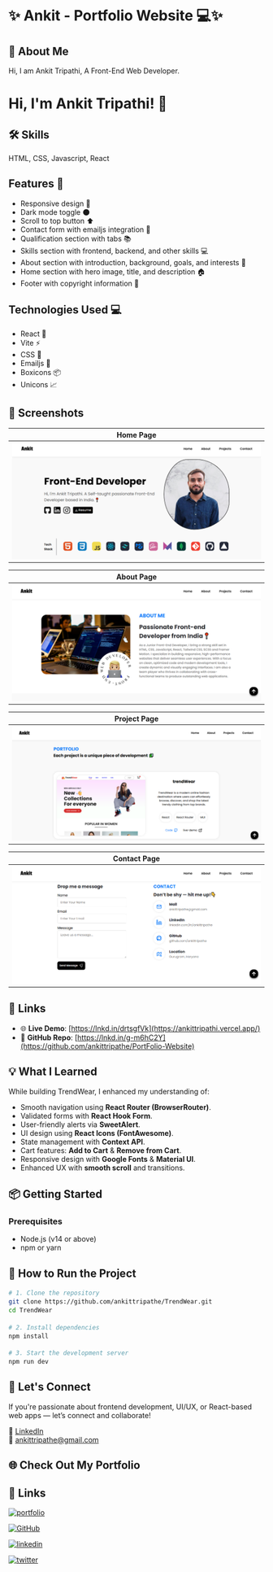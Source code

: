 # ✨ Ankit - Portfolio Website 💻✨

## 🚀 About Me

Hi, I am Ankit Tripathi, A Front-End Web Developer.

# Hi, I'm Ankit Tripathi! 👋


## 🛠 Skills
HTML, CSS, Javascript, React




<!-- ************************ -->
## Features 🎉

- Responsive design 📱
- Dark mode toggle 🌑
- Scroll to top button ⬆️
- Contact form with emailjs integration 📧
- Qualification section with tabs 📚
- Skills section with frontend, backend, and other skills 💻
- About section with introduction, background, goals, and interests 📝
- Home section with hero image, title, and description 🏠
- Footer with copyright information 📜

## Technologies Used 💻

- React 🤖
- Vite ⚡️
- CSS 🎨
- Emailjs 📧
- Boxicons 📦
- Unicons 📈


## 📸 Screenshots

| Home Page                      |
| ------------------------------ |
| ![Home](./public/homePage.PNG) |

| About Page                       |
| -------------------------------- |
| ![About](./public/aboutPage.PNG) |

| Project Page                         |
| ------------------------------------ |
| ![Project](./public/projectPage.PNG) |

| Contact Page                         |
| ------------------------------------ |
| ![Contact](./public/contactPage.PNG) |

## 🔗 Links

- 🌐 **Live Demo**: [https://lnkd.in/drtsgfVk](https://ankittripathi.vercel.app/)
- 📁 **GitHub Repo**: [https://lnkd.in/g-m6hC2Y](https://github.com/ankittripathe/PortFolio-Website)

## 💡 What I Learned

While building TrendWear, I enhanced my understanding of:

- Smooth navigation using **React Router (BrowserRouter)**.
- Validated forms with **React Hook Form**.
- User-friendly alerts via **SweetAlert**.
- UI design using **React Icons (FontAwesome)**.
- State management with **Context API**.
- Cart features: **Add to Cart** & **Remove from Cart**.
- Responsive design with **Google Fonts** & **Material UI**.
- Enhanced UX with **smooth scroll** and transitions.

## 📦 Getting Started

### Prerequisites

- Node.js (v14 or above)
- npm or yarn

## 🚀 How to Run the Project

```bash
# 1. Clone the repository
git clone https://github.com/ankittripathe/TrendWear.git
cd TrendWear

# 2. Install dependencies
npm install

# 3. Start the development server
npm run dev
```

## 🤝 Let's Connect

If you're passionate about frontend development, UI/UX, or React-based web apps — let’s connect and collaborate!

🔗 [LinkedIn](https://linkedin.com/in/ankittripathe)  
📧 ankittripathe@gmail.com

## 🌐 Check Out My Portfolio



## 🔗 Links

[![portfolio](https://img.shields.io/badge/my_portfolio-000?style=for-the-badge&logo=ko-fi&logoColor=white)](https://ankittripathi-portfolio.vercel.app/)

[![GitHub](https://img.shields.io/badge/github-181717?style=for-the-badge&logo=github&logoColor=white)](https://github.com/ankittripathe)

[![linkedin](https://img.shields.io/badge/linkedin-0A66C2?style=for-the-badge&logo=linkedin&logoColor=white)](https://www.linkedin.com/in/ankittripathe)

[![twitter](https://img.shields.io/badge/twitter-1DA1F2?style=for-the-badge&logo=twitter&logoColor=white)](https://twitter.com/)


